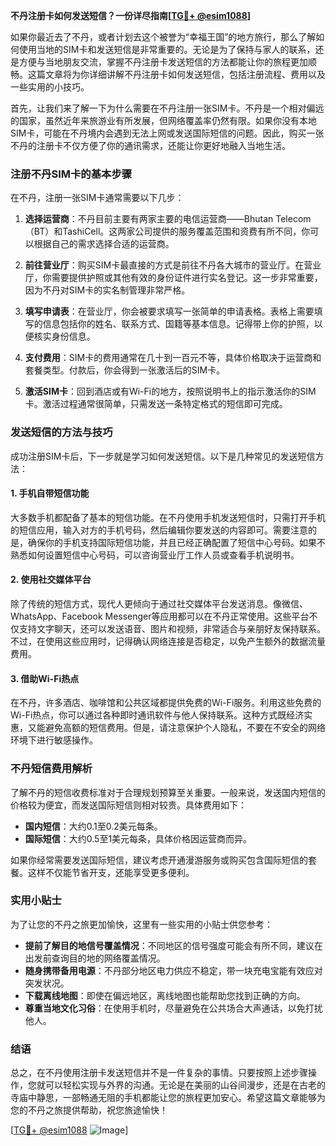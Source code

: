 **不丹注册卡如何发送短信？一份详尽指南[[TG💪+ @esim1088](https://t.me/s/esim1088)]**

如果你最近去了不丹，或者计划去这个被誉为“幸福王国”的地方旅行，那么了解如何使用当地的SIM卡和发送短信是非常重要的。无论是为了保持与家人的联系，还是方便与当地朋友交流，掌握不丹注册卡发送短信的方法都能让你的旅程更加顺畅。这篇文章将为你详细讲解不丹注册卡如何发送短信，包括注册流程、费用以及一些实用的小技巧。

首先，让我们来了解一下为什么需要在不丹注册一张SIM卡。不丹是一个相对偏远的国家，虽然近年来旅游业有所发展，但网络覆盖率仍然有限。如果你没有本地SIM卡，可能在不丹境内会遇到无法上网或发送国际短信的问题。因此，购买一张不丹的注册卡不仅方便了你的通讯需求，还能让你更好地融入当地生活。

### 注册不丹SIM卡的基本步骤

在不丹，注册一张SIM卡通常需要以下几步：

1. **选择运营商**：不丹目前主要有两家主要的电信运营商——Bhutan Telecom（BT）和TashiCell。这两家公司提供的服务覆盖范围和资费有所不同，你可以根据自己的需求选择合适的运营商。

2. **前往营业厅**：购买SIM卡最直接的方式是前往不丹各大城市的营业厅。在营业厅，你需要提供护照或其他有效的身份证件进行实名登记。这一步非常重要，因为不丹对SIM卡的实名制管理非常严格。

3. **填写申请表**：在营业厅，你会被要求填写一张简单的申请表格。表格上需要填写的信息包括你的姓名、联系方式、国籍等基本信息。记得带上你的护照，以便核实身份信息。

4. **支付费用**：SIM卡的费用通常在几十到一百元不等，具体价格取决于运营商和套餐类型。付款后，你会得到一张激活后的SIM卡。

5. **激活SIM卡**：回到酒店或有Wi-Fi的地方，按照说明书上的指示激活你的SIM卡。激活过程通常很简单，只需发送一条特定格式的短信即可完成。

### 发送短信的方法与技巧

成功注册SIM卡后，下一步就是学习如何发送短信。以下是几种常见的发送短信方法：

#### 1. 手机自带短信功能

大多数手机都配备了基本的短信功能。在不丹使用手机发送短信时，只需打开手机的短信应用，输入对方的手机号码，然后编辑你要发送的内容即可。需要注意的是，确保你的手机支持国际短信功能，并且已经正确配置了短信中心号码。如果不熟悉如何设置短信中心号码，可以咨询营业厅工作人员或查看手机说明书。

#### 2. 使用社交媒体平台

除了传统的短信方式，现代人更倾向于通过社交媒体平台发送消息。像微信、WhatsApp、Facebook Messenger等应用都可以在不丹正常使用。这些平台不仅支持文字聊天，还可以发送语音、图片和视频，非常适合与亲朋好友保持联系。不过，在使用这些应用时，记得确认网络连接是否稳定，以免产生额外的数据流量费用。

#### 3. 借助Wi-Fi热点

在不丹，许多酒店、咖啡馆和公共区域都提供免费的Wi-Fi服务。利用这些免费的Wi-Fi热点，你可以通过各种即时通讯软件与他人保持联系。这种方式既经济实惠，又能避免高额的短信费用。但是，请注意保护个人隐私，不要在不安全的网络环境下进行敏感操作。

### 不丹短信费用解析

了解不丹的短信收费标准对于合理规划预算至关重要。一般来说，发送国内短信的价格较为便宜，而发送国际短信则相对较贵。具体费用如下：

- **国内短信**：大约0.1至0.2美元每条。
- **国际短信**：大约0.5至1美元每条，具体价格因运营商而异。

如果你经常需要发送国际短信，建议考虑开通漫游服务或购买包含国际短信的套餐。这样不仅能节省开支，还能享受更多便利。

### 实用小贴士

为了让您的不丹之旅更加愉快，这里有一些实用的小贴士供您参考：

- **提前了解目的地信号覆盖情况**：不同地区的信号强度可能会有所不同，建议在出发前查询目的地的网络覆盖情况。
- **随身携带备用电源**：不丹部分地区电力供应不稳定，带一块充电宝能有效应对突发状况。
- **下载离线地图**：即使在偏远地区，离线地图也能帮助您找到正确的方向。
- **尊重当地文化习俗**：在使用手机时，尽量避免在公共场合大声通话，以免打扰他人。

### 结语

总之，在不丹使用注册卡发送短信并不是一件复杂的事情。只要按照上述步骤操作，您就可以轻松实现与外界的沟通。无论是在美丽的山谷间漫步，还是在古老的寺庙中静思，一部畅通无阻的手机都能让您的旅程更加安心。希望这篇文章能够为您的不丹之旅提供帮助，祝您旅途愉快！

[[TG💪+ @esim1088](https://t.me/s/esim1088) ![Image](https://i.postimg.cc/4NQfJmqS/Snipaste-2025-05-13-00-14-12.png)]